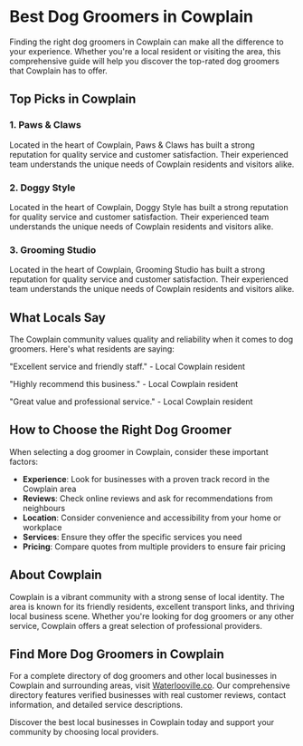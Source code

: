 # Best Dog Groomers in Cowplain

Finding the right dog groomers in Cowplain can make all the difference to your experience. Whether you're a local resident or visiting the area, this comprehensive guide will help you discover the top-rated dog groomers that Cowplain has to offer.

## Top Picks in Cowplain

### 1. Paws & Claws
Located in the heart of Cowplain, Paws & Claws has built a strong reputation for quality service and customer satisfaction. Their experienced team understands the unique needs of Cowplain residents and visitors alike.

### 2. Doggy Style
Located in the heart of Cowplain, Doggy Style has built a strong reputation for quality service and customer satisfaction. Their experienced team understands the unique needs of Cowplain residents and visitors alike.

### 3. Grooming Studio
Located in the heart of Cowplain, Grooming Studio has built a strong reputation for quality service and customer satisfaction. Their experienced team understands the unique needs of Cowplain residents and visitors alike.

## What Locals Say

The Cowplain community values quality and reliability when it comes to dog groomers. Here's what residents are saying:

"Excellent service and friendly staff." - Local Cowplain resident

"Highly recommend this business." - Local Cowplain resident

"Great value and professional service." - Local Cowplain resident

## How to Choose the Right Dog Groomer

When selecting a dog groomer in Cowplain, consider these important factors:

- **Experience**: Look for businesses with a proven track record in the Cowplain area
- **Reviews**: Check online reviews and ask for recommendations from neighbours
- **Location**: Consider convenience and accessibility from your home or workplace
- **Services**: Ensure they offer the specific services you need
- **Pricing**: Compare quotes from multiple providers to ensure fair pricing

## About Cowplain

Cowplain is a vibrant community with a strong sense of local identity. The area is known for its friendly residents, excellent transport links, and thriving local business scene. Whether you're looking for dog groomers or any other service, Cowplain offers a great selection of professional providers.

## Find More Dog Groomers in Cowplain

For a complete directory of dog groomers and other local businesses in Cowplain and surrounding areas, visit [Waterlooville.co](https://waterlooville.co). Our comprehensive directory features verified businesses with real customer reviews, contact information, and detailed service descriptions.

Discover the best local businesses in Cowplain today and support your community by choosing local providers.

